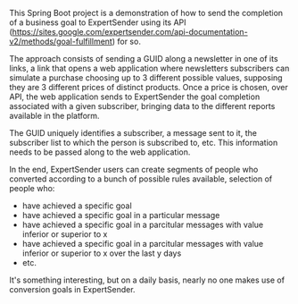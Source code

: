 This Spring Boot project is a demonstration of how to send the completion of a business goal to ExpertSender using its API (https://sites.google.com/expertsender.com/api-documentation-v2/methods/goal-fulfillment) for so.

The approach consists of sending a GUID along a newsletter in one of its links, a link that opens a web application where newsletters subscribers can simulate a purchase choosing up to 3 different possible values, supposing they are 3 different prices of distinct products. Once a price is chosen, over API, the web application sends to ExpertSender the goal completion associated with a given subscriber, bringing data to the different reports available in the platform.

The GUID uniquely identifies a subscriber, a message sent to it, the subscriber list to which the person is subscribed to, etc. This information needs to be passed along to the web application.

In the end, ExpertSender users can create segments of people who converted according to a bunch of possible rules available, selection of people who:

- have achieved a specific goal
- have achieved a specific goal in a particular message
- have achieved a specific goal in a parcitular messages with value inferior or superior to x
- have achieved a specific goal in a parcitular messages with value inferior or superior to x over the last y days
- etc.

It's something interesting, but on a daily basis, nearly no one makes use of conversion goals in ExpertSender.
